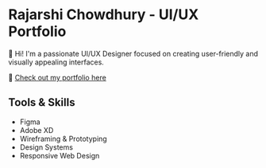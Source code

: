 # Rajarshi Chowdhury - UI/UX Portfolio

👋 Hi! I'm a passionate UI/UX Designer focused on creating user-friendly and visually appealing interfaces.

🔗 [Check out my portfolio here](https://www.notion.so/Hi-I-m-Rajarshi-7230163f21554aeea0542c39552d98f5)

## Tools & Skills
- Figma
- Adobe XD
- Wireframing & Prototyping
- Design Systems
- Responsive Web Design
